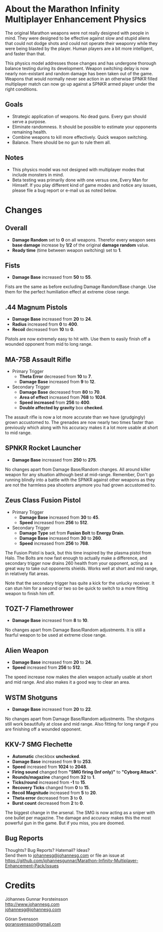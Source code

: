 # About the Marathon Infinity Multiplayer Enhancement Physics

The original Marathon weapons were not really designed with people in mind. They were designed to be effective against slow and stupid aliens that could not dodge shots and could not operate their weaponry while they were being blasted by the player. Human players are a bit more intelligent, and faster than that.

This physics model addresses those changes and has undergone thorough balance testing during its development. Weapon switching delay is now nearly non-existant and random damage has been taken out of the game. Weapons that would normally never see action in an otherwise SPNKR filled multiplayer match can now go up against a SPNKR armed player under the right conditions.  

## Goals

- Strategic application of weapons. No dead guns. Every gun should serve a purpose.
- Eliminate randomness. It should be possible to estimate your opponents remaining health.
- Combine weapons to kill more effectively. Quick weapon switching.
- Balance. There should be no gun to rule them all. 

## Notes

- This physics model was not designed with multiplayer modes that include monsters in mind.
- Beta testing was primarily done with one versus one, Every Man for Himself. If you play different kind of game modes and notice any issues, please file a bug report or e-mail us as noted below.

# Changes

## Overall

- **Damage Random** set to **0** on all weapons. Therefor every weapon sees **base damage** increase by **1/2** of the original **damage random** value.
- **Ready time** (time between weapon switching) set to **1**.

## Fists

- **Damage Base** increased from **50** to **55**.

Fists are the same as before excluding Damage Random/Base change. Use them for the perfect humiliation effect at extreme close range.

## .44 Magnum Pistols

- **Damage Base** increased from **20** to **24**.
- **Radius** increased from **0** to **400**.
- **Recoil** decreased from **10** to **0**.

Pistols are now extremely easy to hit with. Use them to easily finish off a wounded opponent from mid to long range.

## MA-75B Assault Rifle

- Primary Trigger
	- **Theta Error** decreased from **10** to **7**.
	- **Damage Base** increased from **9** to **12**.
- Secondary Trigger
	- **Damage Base** decreased from **80** to **70**.
	- **Area of effect** increased from **768** to **1024**.
	- **Speed increased** from **256** to **400**.
	- **Double affected by gravity** box **checked**.
	
The assault rifle is now a lot more accurate than we have (grudgingly) grown accustomed to. The grenades are now nearly two times faster than previously which along with his accuracy makes it a lot more usable at short to mid range.

## SPNKR Rocket Launcher

- **Damage Base** increased from **250** to **275**.

No changes apart from Damage Base/Random changes. All around killer weapon for any situation although best at mid-range. Remember, Don't go running blindly into a battle with the SPNKR against other weapons as they are not the harmless pea shooters anymore you had grown accustomed to.

## Zeus Class Fusion Pistol

- Primary Trigger
	- **Damage Base** increased from **30** to **45**.
	- **Speed** increased from **256** to **512**.
- Secondary Trigger
	- **Damage Type** set from **Fusion Bolt** to **Energy Drain**.
	- **Damage Base** increased from **30** to **260**.
	- **Speed** increased from **256** to **768**.

The Fusion Pistol is back, but this time inspired by the plasma pistol from Halo. The Bolts are now fast enough to actually make a difference, and secondary trigger now drains 260 health from your opponent, acting as a great way to take out opponents shields. Works well at short and mid range, in relatively flat areas.

Note that the secondary trigger has quite a kick for the unlucky receiver. It can stun him for a second or two so be quick to switch to a more fitting weapon to finish him off.

## TOZT-7 Flamethrower

- **Damage Base** increased from **8** to **10**.

No changes apart from Damage Base/Random adjustments. It is still a fearful weapon to be used at extreme close range.

## Alien Weapon

- **Damage Base** increased from **20** to **24**.
- **Speed** increased from **256** to **512**.

The speed increase now makes the alien weapon actually usable at short and mid range. And also makes it a good way to clear an area.

## WSTM Shotguns

- **Damage Base** increased from **20** to **22**.

No changes apart from Damage Base/Random adjustments. The shotguns still work beautifully at close and mid range. Also fitting for long range if you are finishing off a wounded opponent.

## KKV-7 SMG Flechette

- **Automatic** checkbox **unchecked**.
- **Damage Base** increased from **9** to **253**.
- **Speed** increased from **1024** to **2048**.
- **Firing sound** changed from **"SMG firing (Inf only)"** to **"Cyborg Attack"**.
- **Rounds/magazine** changed from **32** to **1**.
- **Ticks/round** increased from **-1** to **15**.
- **Recovery Ticks** changed from **0** to **15**.
- **Recoil Magnitude** increased from **5** to **20**.
- **Theta error** decreased from **3** to **0**.
- **Burst count** decreased from **2** to **0**.

The biggest change in the arsenal. The SMG is now acting as a sniper with one bullet per magazine. The damage and accuracy makes this the most powerful gun in the game. But if you miss, you are doomed.

## Bug Reports
Thoughts? Bug Reports? Hatemail? Ideas?  
Send them to johannesg@johannesg.com or file an issue at https://github.com/johannesgunnar/Marathon-Infinity-Multiplayer-Enhancement-Pack/issues

# Credits
Jóhannes Gunnar Þorsteinsson  
http://www.johannesg.com  
johannesg@johannesg.com

Göran Svensson  
goransvensson@gmail.com
